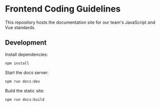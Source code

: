# Frontend Coding Guidelines

This repository hosts the documentation site for our team's JavaScript and Vue standards.

## Development

Install dependencies:

```bash
npm install
```

Start the docs server:

```bash
npm run docs:dev
```

Build the static site:

```bash
npm run docs:build
```
